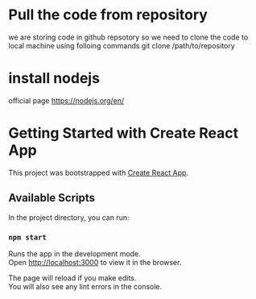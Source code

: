 # Pull the code from repository

we are storing code in github repsotory so we need to clone the code to local machine using folloing commands
 git clone /path/to/repository
 
# install nodejs 
  official page https://nodejs.org/en/
  

# Getting Started with Create React App

This project was bootstrapped with [Create React App](https://github.com/facebook/create-react-app).

## Available Scripts

In the project directory, you can run:

### `npm start`

Runs the app in the development mode.\
Open [http://localhost:3000](http://localhost:3000) to view it in the browser.

The page will reload if you make edits.\
You will also see any lint errors in the console.
